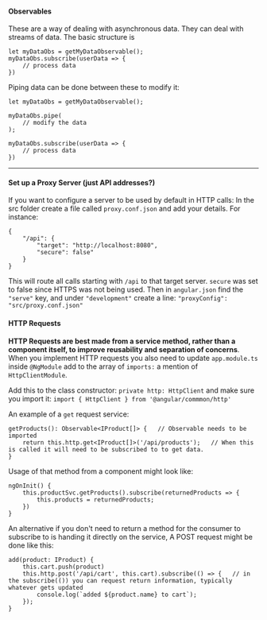 #### Observables

These are a way of dealing with asynchronous data.  They can deal with streams of data.  The basic structure is
```
let myDataObs = getMyDataObservable();
myDataObs.subscribe(userData => {
    // process data
})
```

Piping data can be done between these to modify it:

```
let myDataObs = getMyDataObservable();

myDataObs.pipe(
    // modify the data
);

myDataObs.subscribe(userData => {
    // process data
})
```

---

#### Set up a Proxy Server (just API addresses?)

If you want to configure a server to be used by default in HTTP calls:
In the src folder create a file called `proxy.conf.json` and add your details.  For instance:
```
{
    "/api": {
        "target": "http://localhost:8080",
        "secure": false"
    }
}
```
This will route all calls starting with `/api` to that target server.  `secure` was set to false since HTTPS was not being used.
Then in `angular.json` find the `"serve"` key, and under `"development"` create a line:
`"proxyConfig": "src/proxy.conf.json"`

#### HTTP Requests

**HTTP Requests are best made from a service method, rather than a component itself, to improve reusability and separation of concerns**.  When you implement HTTP requests you also need to update `app.module.ts` inside `@NgModule` add to the array of `imports:` a mention of `HttpClientModule`.

Add this to the class constructor: `private http: HttpClient` and make sure you import it:
`import { HttpClient } from '@angular/commmon/http'`

An example of a `get` request service:
```
getProducts(): Observable<IProduct[]> {   // Observable needs to be imported
    return this.http.get<IProduct[]>('/api/products');   // When this is called it will need to be subscribed to to get data.
}
```
Usage of that method from a component might look like:
```
ngOnInit() {
    this.productSvc.getProducts().subscribe(returnedProducts => {
        this.products = returnedProducts;
    })
}
```

An alternative if you don't need to return a method for the consumer to subscribe to is handing it directly on the service, A POST request might be done like this:

```
add(product: IProduct) {
    this.cart.push(product)
    this.http.post('/api/cart', this.cart).subscribe(() => {   // in the subscribe(()) you can request return information, typically whatever gets updated
        console.log(`added ${product.name} to cart`);
    });
}

```